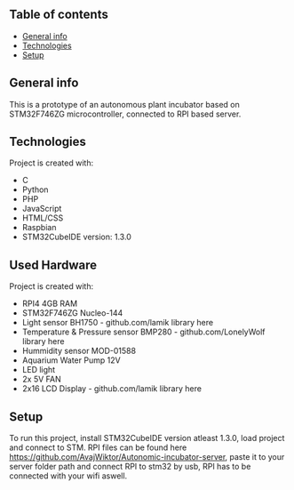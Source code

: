 ## Table of contents
* [General info](#general-info)
* [Technologies](#technologies)
* [Setup](#setup)

## General info
This is a prototype of an autonomous plant incubator based on STM32F746ZG microcontroller, connected to RPI based server.
	
## Technologies
Project is created with:
* C
* Python
* PHP
* JavaScript
* HTML/CSS
* Raspbian
* STM32CubeIDE version: 1.3.0

## Used Hardware
Project is created with:
* RPI4 4GB RAM
* STM32F746ZG Nucleo-144
* Light sensor BH1750 - github.com/lamik library here
* Temperature & Pressure sensor BMP280 -  github.com/LonelyWolf library here
* Hummidity sensor MOD-01588
* Aquarium Water Pump 12V
* LED light 
* 2x 5V FAN
* 2x16 LCD Display - github.com/lamik library here
	
## Setup
To run this project, install STM32CubeIDE version atleast 1.3.0, load project and connect to STM.
RPI files can be found here https://github.com/AvajWiktor/Autonomic-incubator-server, paste it to your server folder path and connect RPI to stm32 by usb, RPI has to be connected with your wifi aswell.

